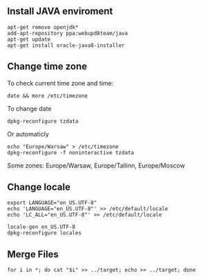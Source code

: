 ## Install JAVA enviroment ##

    apt-get remove openjdk*
    add-apt-repository ppa:webupd8team/java
    apt-get update
    apt-get install oracle-java8-installer
 
## Change time zone ##
To check current time zone and time:

    date && more /etc/timezone

To change date 

    dpkg-reconfigure tzdata

Or automaticly

    echo "Europe/Warsaw" > /etc/timezone    
    dpkg-reconfigure -f noninteractive tzdata
  
Some zones: Europe/Warsaw, Europe/Tallinn, Europe/Moscow 

## Change locale ##
    
    export LANGUAGE="en_US.UTF-8"
    echo 'LANGUAGE="en_US.UTF-8"' >> /etc/default/locale
    echo 'LC_ALL="en_US.UTF-8"' >> /etc/default/locale
    
    locale-gen en_US.UTF-8
    dpkg-reconfigure locales

## Merge Files ##
    
    for i in *; do cat "$i" >> ../target; echo >> ../target; done

